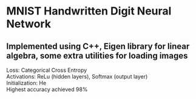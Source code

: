 <h1>MNIST Handwritten Digit Neural Network </h1> 
<h2>Implemented using C++, Eigen library for linear algebra, some extra utilities for loading images</h2>
<p>
Loss: Categorical Cross Entropy <br>
Activations: ReLu (hidden layers), Softmax (output layer) <br>
Initialization: He <br>
Highest accuracy achieved 98%
</p>




